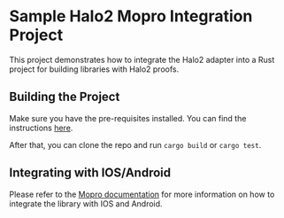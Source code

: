 # Sample Halo2 Mopro Integration Project

This project demonstrates how to integrate the Halo2 adapter into a Rust project for building libraries with Halo2 proofs.

## Building the Project

Make sure you have the pre-requisites installed. You can find the instructions [here](https://zkmopro.org/docs/docs/prerequisites).

After that, you can clone the repo and run `cargo build` or `cargo test`.

## Integrating with IOS/Android

Please refer to the [Mopro documentation](https://zkmopro.org/docs) for more information on how to integrate the library with IOS and Android.
